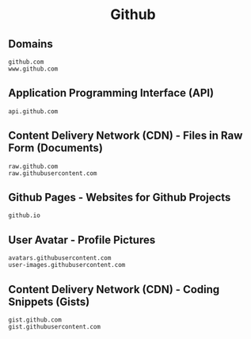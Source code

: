 <h1 align="center">Github</h1>

## Domains

```
github.com
www.github.com
```

## Application Programming Interface (API)

```
api.github.com
```

## Content Delivery Network (CDN) - Files in Raw Form (Documents)

```
raw.github.com
raw.githubusercontent.com
```

## Github Pages - Websites for Github Projects

```
github.io
```

## User Avatar - Profile Pictures

```
avatars.githubusercontent.com
user-images.githubusercontent.com
```

##  Content Delivery Network (CDN) - Coding Snippets (Gists)

```
gist.github.com
gist.githubusercontent.com
```
